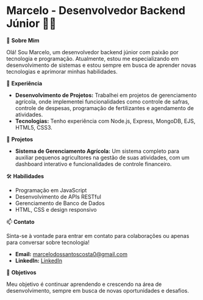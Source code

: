  # Marcelo - Desenvolvedor Backend Júnior 👨‍💻

🌟 **Sobre Mim**

Olá! Sou Marcelo, um desenvolvedor backend júnior com paixão por tecnologia e programação. Atualmente, estou me especializando em desenvolvimento de sistemas e estou sempre em busca de aprender novas tecnologias e aprimorar minhas habilidades.

💼 **Experiência**

- **Desenvolvimento de Projetos:** Trabalhei em projetos de gerenciamento agrícola, onde implementei funcionalidades como controle de safras, controle de despesas, programação de fertilizantes e agendamento de atividades.
- **Tecnologias:** Tenho experiência com Node.js, Express, MongoDB, EJS, HTML5, CSS3.

🚀 **Projetos**

- **Sistema de Gerenciamento Agrícola:** Um sistema completo para auxiliar pequenos agricultores na gestão de suas atividades, com um dashboard interativo e funcionalidades de controle financeiro.

🛠️ **Habilidades**

- Programação em JavaScript
- Desenvolvimento de APIs RESTful
- Gerenciamento de Banco de Dados
- HTML, CSS e design responsivo

📫 **Contato**

Sinta-se à vontade para entrar em contato para colaborações ou apenas para conversar sobre tecnologia!

- **Email:** marcelodossantoscosta0@gmail.com
- **LinkedIn:** [LinkedIn](linkedin.com/in/marcelo-fb-developer)

🎯 **Objetivos**

Meu objetivo é continuar aprendendo e crescendo na área de desenvolvimento, sempre em busca de novas oportunidades e desafios.


<!---
Marcelo1327/Marcelo1327 is a ✨ special ✨ repository because its `README.md` (this file) appears on your GitHub profile.
You can click the Preview link to take a look at your changes.
--->
